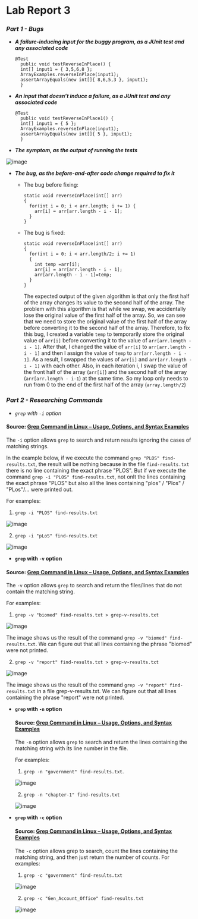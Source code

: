 # Lab Report 3

### ***Part 1 - Bugs***

- ***A failure-inducing input for the buggy program, as a JUnit test and any associated code***

  ```
  @Test 
	public void testReverseInPlace() {
    int[] input1 = { 3,5,6,8 };
    ArrayExamples.reverseInPlace(input1);
    assertArrayEquals(new int[]{ 8,6,5,3 }, input1);
	}
  ```

- ***An input that doesn’t induce a failure, as a JUnit test and any associated code***

  ```
  @Test 
	public void testReverseInPlace1() {
    int[] input1 = { 5 };
    ArrayExamples.reverseInPlace(input1);
    assertArrayEquals(new int[]{ 5 }, input1);
	}
  ```

- ***The symptom, as the output of running the tests***

 
![image](https://github.com/maynhile13105/Lab_Report_3/assets/146885739/ef2e25bc-18a3-4925-9dc0-c04406d525e3)

 
- ***The bug, as the before-and-after code change required to fix it***
    - The bug before fixing:
      ```
      static void reverseInPlace(int[] arr)
      {
        for(int i = 0; i < arr.length; i += 1) {
          arr[i] = arr[arr.length - i - 1];
        }
      }
      ```
    - The bug is fixed:
      ```
      static void reverseInPlace(int[] arr)
      {
        for(int i = 0; i < arr.length/2; i += 1)
        {
          int temp =arr[i];
          arr[i] = arr[arr.length - i - 1];
          arr[arr.length - i - 1]=temp;
        }
      }
      ```

      The expected output of the given algorithm is that only the first half of the array changes its value to the second half of the array. The problem with this algorithm is that while we swap, we accidentally lose the original value of the first half of the array. So, we can see that we need to store the original value of the first half of the array before converting it to the second half of the array.
Therefore, to fix this bug, I created a variable `temp` to temporarily store the original value of `arr[i]` before converting it to the value of `arr[arr.length - i - 1]`. After that, I changed the value of `arr[i]` to `arr[arr.length - i - 1]` and then I assign the value of `temp` to `arr[arr.length - i - 1]`. As a result, I swapped the values of `arr[i]` and `arr[arr.length - i - 1]` with each other. Also, in each iteration i, I swap the value of the front half of the array (`arr[i]`) and the second half of the array (`arr[arr.length - i-1`) at the same time. So my loop only needs to run from 0 to the end of the first half of the array (`array.length/2`)
### ***Part 2 - Researching Commands***


- *`grep` with `-i` option*

#### Source: [Grep Command in Linux – Usage, Options, and Syntax Examples](https://www.freecodecamp.org/news/grep-command-in-linux-usage-options-and-syntax-examples/#:~:text=Grep%20is%20a%20useful%20command,a%20powerful%20command%20to%20use.)

The `-i` option allows `grep` to search and return results ignoring the cases of matching strings.

In the example below, if we execute the command `grep "PLOS" find-results.txt`, the result will be nothing because in the file `find-results.txt` there is no line containing the exact phrase "PLOS". But if we execute the command `grep -i "PLOS" find-results.txt`, not onlt the lines containing the exact phrase "PLOS" but also all the lines containing "plos" / "Plos" / "PLos"/... were printed out.

For examples:
  1. `grep -i "PLOS" find-results.txt`

![image](https://github.com/maynhile13105/Lab_Report_3/assets/146885739/74e09274-2966-4b2e-bd14-cf16f1b2fd4e)
  
  2. `grep -i "pLoS" find-results.txt`

![image](https://github.com/maynhile13105/Lab_Report_3/assets/146885739/311ca02e-3e59-4275-bb88-ee3fe383c699)

  
- **`grep` with `-v` option**

#### Source: [Grep Command in Linux – Usage, Options, and Syntax Examples](https://www.freecodecamp.org/news/grep-command-in-linux-usage-options-and-syntax-examples/#:~:text=Grep%20is%20a%20useful%20command,a%20powerful%20command%20to%20use.)

The `-v` option allows `grep` to search and return the files/lines that do not contain the matching string.

For examples: 

 1. `grep -v "biomed" find-results.txt > grep-v-results.txt`

 ![image](https://github.com/maynhile13105/Lab_Report_3/assets/146885739/e7a95f73-10ee-4b10-9cdb-cdb4ec952795)
 
 The image shows us the result of the command `grep -v "biomed" find-results.txt`. We can figure out that all lines containing the phrase "biomed" were not printed.
 
 2. `grep -v "report" find-results.txt > grep-v-results.txt`

 ![image](https://github.com/maynhile13105/Lab_Report_3/assets/146885739/d128d9ad-3cbf-4dcc-b2fc-a6a6acdd99a8)
 
 The image shows us the result of the command `grep -v "report" find-results.txt` in a file grep-v-results.txt. We can figure out that all lines containing the phrase "report" were not printed.
  
- **`grep` with `-n` option**

  #### Source: [Grep Command in Linux – Usage, Options, and Syntax Examples](https://www.freecodecamp.org/news/grep-command-in-linux-usage-options-and-syntax-examples/#:~:text=Grep%20is%20a%20useful%20command,a%20powerful%20command%20to%20use.)

  The `-n` option allows `grep` to search and return the lines containing the matching string with its line number in the file.

  For examples:
  
  1. `grep -n "government" find-results.txt`.

  ![image](https://github.com/maynhile13105/Lab_Report_3/assets/146885739/61c72442-1e0e-4970-911a-717b7f0875de)

  2. `grep -n "chapter-1" find-results.txt`

  ![image](https://github.com/maynhile13105/Lab_Report_3/assets/146885739/897559cc-68aa-45bb-a1ca-d7894e802f1c)


- **`grep` with `-c` option**

  #### Source: [Grep Command in Linux – Usage, Options, and Syntax Examples](https://www.freecodecamp.org/news/grep-command-in-linux-usage-options-and-syntax-examples/#:~:text=Grep%20is%20a%20useful%20command,a%20powerful%20command%20to%20use.)

  The `-c` option allows grep to search, count the lines containing the matching string, and then just return the number of counts.
  For examples:

  1. `grep -c "government" find-results.txt`

  ![image](https://github.com/maynhile13105/Lab_Report_3/assets/146885739/724c7430-7b39-450f-8eff-fd359c85e5b8)

  2. `grep -c "Gen_Account_Office" find-results.txt`
 
  ![image](https://github.com/maynhile13105/Lab_Report_3/assets/146885739/26d5a9ec-b913-4d38-a374-80e73daa2c16)




